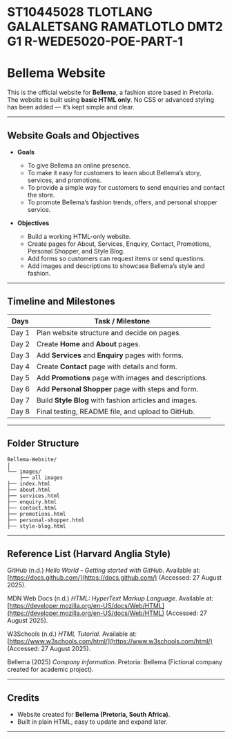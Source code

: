 # ST10445028 TLOTLANG GALALETSANG RAMATLOTLO DMT2 G1 R-WEDE5020-POE-PART-1

# Bellema Website

This is the official website for **Bellema**, a fashion store based in Pretoria.
The website is built using **basic HTML only**. No CSS or advanced styling has been added — it’s kept simple and clear.

---

## Website Goals and Objectives

* **Goals**

  * To give Bellema an online presence.
  * To make it easy for customers to learn about Bellema’s story, services, and promotions.
  * To provide a simple way for customers to send enquiries and contact the store.
  * To promote Bellema’s fashion trends, offers, and personal shopper service.

* **Objectives**

  * Build a working HTML-only website.
  * Create pages for About, Services, Enquiry, Contact, Promotions, Personal Shopper, and Style Blog.
  * Add forms so customers can request items or send questions.
  * Add images and descriptions to showcase Bellema’s style and fashion.

---

## Timeline and Milestones

| **Days** | **Task / Milestone**                                   |
| -------- | ------------------------------------------------------ |
| Day  1   | Plan website structure and decide on pages.            |
| Day  2   | Create **Home** and **About** pages.                   |
| Day  3   | Add **Services** and **Enquiry** pages with forms.     |
| Day  4   | Create **Contact** page with details and form.         |
| Day  5   | Add **Promotions** page with images and descriptions.  |
| Day  6   | Add **Personal Shopper** page with steps and form.     |
| Day  7   | Build **Style Blog** with fashion articles and images. |
| Day  8   | Final testing, README file, and upload to GitHub.      |

---

##  Folder Structure

```
Bellema-Website/
│
└── images/
    ├── all images   
├── index.html
├── about.html
├── services.html
├── enquiry.html
├── contact.html
├── promotions.html
├── personal-shopper.html
├── style-blog.html
```

---

##  Reference List (Harvard Anglia Style)

GitHub (n.d.) *Hello World - Getting started with GitHub*. Available at: [https://docs.github.com/](https://docs.github.com/) (Accessed: 27 August 2025).

MDN Web Docs (n.d.) *HTML: HyperText Markup Language*. Available at: [https://developer.mozilla.org/en-US/docs/Web/HTML](https://developer.mozilla.org/en-US/docs/Web/HTML) (Accessed: 27 August 2025).

W3Schools (n.d.) *HTML Tutorial*. Available at: [https://www.w3schools.com/html/](https://www.w3schools.com/html/) (Accessed: 27 August 2025).

Bellema (2025) *Company information*. Pretoria: Bellema (Fictional company created for academic project).

---

## Credits

* Website created for **Bellema (Pretoria, South Africa)**.
* Built in plain HTML, easy to update and expand later.

---

